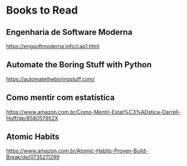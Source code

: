 # Books to Read

## Engenharia de Software Moderna
  https://engsoftmoderna.info/cap1.html

## Automate the Boring Stuff with Python
  https://automatetheboringstuff.com/

## Como mentir com estatística
  https://www.amazon.com.br/Como-Mentir-Estat%C3%ADstica-Darrell-Huff/dp/858057952X

## Atomic Habits
  https://www.amazon.com.br/Atomic-Habits-Proven-Build-Break/dp/0735211299